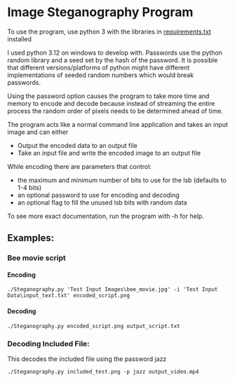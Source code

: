 # Image Steganography Program

To use the program, use python 3 with the libraries in [requirements.txt](requirements.txt) installed

I used python 3.12 on windows to develop with. 
Passwords use the python random library and a seed set by the hash of the password.
It is possible that different versions/platforms of python might have different implementations of seeded random numbers which would break passwords.


Using the password option causes the program to take more time and memory to encode and decode because instead of streaming the entire process
the random order of pixels needs to be determined ahead of time.


The program acts like a normal command line application and takes an input image and can either
 - Output the encoded data to an output file
 - Take an input file and write the encoded image to an output file

While encoding there are parameters that control: 
 - the maximum and minimum number of bits to use for the lsb (defaults to 1-4 bits)
 - an optional password to use for encoding and decoding
 - an optional flag to fill the unused lsb bits with random data

To see more exact documentation, run the program with -h for help.

## Examples:

### Bee movie script
#### Encoding
`./Steganography.py 'Test Input Images\bee_movie.jpg' -i 'Test Input Data\input_text.txt' encoded_script.png`

#### Decoding
`./Steganography.py encoded_script.png output_script.txt`


### Decoding Included File:
This decodes the included file using the password jazz

`./Steganography.py included_test.png -p jazz output_video.mp4`

